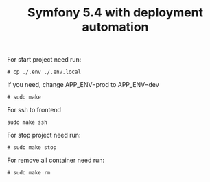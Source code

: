 <p align="center">
    <h1 align="center">Symfony 5.4 with deployment automation</h1>
    <br>
</p>

For start project need run: 
```
# cp ./.env ./.env.local
```
If you need, change APP_ENV=prod to APP_ENV=dev
```
# sudo make
```

For ssh to frontend
```
sudo make ssh
```

For stop project need run:
```
# sudo make stop
```

For remove all container need run:
```
# sudo make rm
```